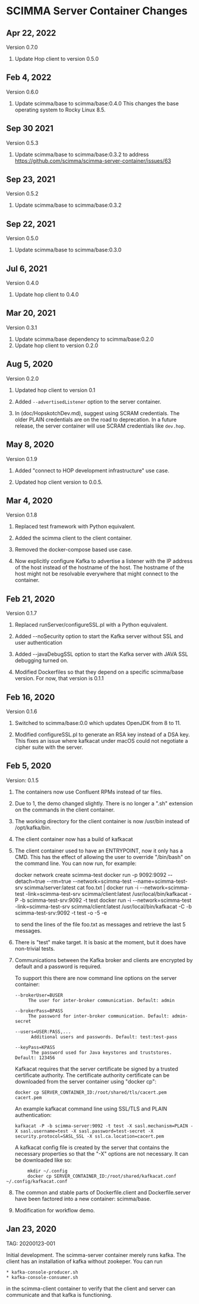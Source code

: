 # SCIMMA Server Container Changes

## Apr 22, 2022
Version 0.7.0

   1. Update Hop client to version 0.5.0

## Feb 4, 2022
Version 0.6.0

   1. Update scimma/base to scimma/base:0.4.0
      This changes the base operating system to Rocky Linux 8.5.

## Sep 30 2021
Version 0.5.3

   1. Update scimma/base to scimma/base:0.3.2 to address
      https://github.com/scimma/scimma-server-container/issues/63

## Sep 23, 2021
Version 0.5.2

   1. Update scimma/base to scimma/base:0.3.2

## Sep 22, 2021
Version 0.5.0

   1. Update scimma/base to scimma/base:0.3.0

## Jul 6, 2021
Version 0.4.0

   1. Update hop client to 0.4.0


## Mar 20, 2021
Version 0.3.1

   1. Update scimma/base dependency to scimma/base:0.2.0
   2. Update hop client to version 0.2.0

## Aug 5, 2020

Version 0.2.0

  1. Updated hop client to version 0.1

  2. Added ``--advertisedListener`` option to the server container.

  3. In (doc/HopskotchDev.md), suggest using SCRAM credentials. The older
     PLAIN credentials are on the road to deprecation. In a future release,
     the server container will use SCRAM credentials like ``dev.hop``.

## May 8, 2020

Version 0.1.9

   1. Added "connect to HOP development infrastructure" use case.
   
   2. Updated hop client version to 0.0.5.

## Mar 4, 2020

Version 0.1.8

   1. Replaced test framework with Python equivalent.

   2. Added the scimma client to the client container.

   3. Removed the docker-compose based use case.

   4. Now explicitly configure Kafka to advertise a listener
      with the IP address of the host instead of the hostname
      of the host. The hostname of the host might not be
      resolvable everywhere that might connect to the container.

## Feb 21, 2020

Version 0.1.7

  1. Replaced runServer/configureSSL.pl with a Python equivalent.

  2. Added --noSecurity option to start the Kafka server without
     SSL and user authentication

  3. Added --javaDebugSSL option to start the Kafka server with
     JAVA SSL debugging turned on.

  4. Modified Dockerfiles so that they depend on a specific
     scimma/base version. For now, that version is 0.1.1


## Feb 16, 2020

Version 0.1.6

  1. Switched to scimma/base:0.0 which updates OpenJDK from 8 to 11. 

  2. Modified configureSSL.pl to generate an RSA key instead of a DSA key.
     This fixes an issue where kafkacat under macOS could not negotiate a cipher suite with the server.

## Feb 5, 2020

Version:  0.1.5

  1. The containers now use Confluent RPMs instead of tar files.
  2. Due to 1, the demo changed slightly. There is no longer a 
     ".sh" extension on the commands in the client container.
  3. The working directory for the client container is now /usr/bin
     instead of /opt/kafka/bin.
  4. The client container now has a build of kafkacat
  5. The client container used to have an ENTRYPOINT, now
     it only has a CMD. This has the effect of allowing the user 
     to override "/bin/bash" on the command line. You can now run, for example:

        docker network create scimma-test
        docker run -p 9092:9092 --detach=true --rm=true --network=scimma-test --name=scimma-test-srv scimma/server:latest
        cat foo.txt | docker run  -i --network=scimma-test -link=scimma-test-srv scimma/client:latest /usr/local/bin/kafkacat -P -b scimma-test-srv:9092 -t test
        docker run  -i --network=scimma-test -link=scimma-test-srv scimma/client:latest /usr/local/bin/kafkacat -C -b scimma-test-srv:9092 -t test  -o -5 -e

     to send the lines of the file foo.txt as messages and retrieve the last 5 messages.

  6. There is "test" make target. It is basic at the moment, but it does have non-trivial tests.

  7. Communications between the Kafka broker and clients are encrypted by default and a password is required.

     To support this there are now command line options on the server container:

         --brokerUser=BUSER
              The user for inter-broker communication. Default: admin

         --brokerPass=BPASS
              The password for inter-broker communication. Default: admin-secret

         --users=USER:PASS,...
               Additional users and passwords. Default: test:test-pass

         --keyPass=KPASS
               The password used for Java keystores and truststores. Default: 123456

     Kafkacat requires that the server certificate be signed by a trusted certificate
     authority. The certificate authority certificate can be downloaded from the
     server container using "docker cp":

         docker cp SERVER_CONTAINER_ID:/root/shared/tls/cacert.pem cacert.pem

     An example kafkacat command line using SSL/TLS and PLAIN authentication:

         kafkacat -P -b scimma-server:9092 -t test -X sasl.mechanism=PLAIN -X sasl.username=test -X sasl.password=test-secret -X security.protocol=SASL_SSL -X ssl.ca.location=cacert.pem

     A kafkacat config file is created by the server that contains the necessary
     properties so that the "-X" options are not necessary. It can be downloaded
     like so:

```
        mkdir ~/.config
        docker cp SERVER_CONTAINER_ID:/root/shared/kafkacat.conf ~/.config/kafkacat.conf
```

  8. The common and stable parts of Dockerfile.client and Dockerfile.server have been
     factored into a new container: scimma/base.

  9. Modification for workflow demo.

## Jan 23, 2020

TAG: 20200123-001

Initial development. The scimma-server container merely runs kafka. The client
has an installation of kafka without zookeper. You can run 

    * kafka-console-producer.sh
    * kafka-console-consumer.sh

in the scimma-client container to verify that the client and server can communicate and that kafka is
functioning.

